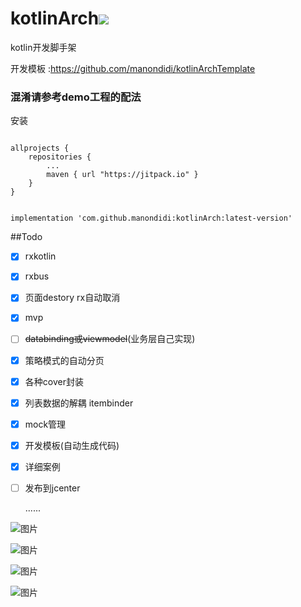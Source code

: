 # kotlinArch[![](https://jitpack.io/v/manondidi/kotlinArch.svg)](https://jitpack.io/#manondidi/kotlinArch)
kotlin开发脚手架

开发模板 :https://github.com/manondidi/kotlinArchTemplate


### 混淆请参考demo工程的配法

安装

```

allprojects {
    repositories {
        ...
        maven { url "https://jitpack.io" }
    }
}

```
```

implementation 'com.github.manondidi:kotlinArch:latest-version'
```



##Todo
- [x] rxkotlin

- [x] rxbus

- [x] 页面destory rx自动取消

- [x] mvp

- [ ] ~~databinding或viewmodel~~(业务层自己实现)

- [x] 策略模式的自动分页

- [x] 各种cover封装

- [x] 列表数据的解耦 itembinder

- [x] mock管理

- [x] 开发模板(自动生成代码)

- [x] 详细案例

- [ ] 发布到jcenter

  ......



![图片](https://raw.githubusercontent.com/manondidi/kotlinArch/master/%E6%88%AA%E5%9B%BE/sc1.png)

![图片](https://raw.githubusercontent.com/manondidi/kotlinArch/master/%E6%88%AA%E5%9B%BE/sc2.png)



![图片](https://raw.githubusercontent.com/manondidi/kotlinArch/master/%E6%88%AA%E5%9B%BE/sc3.png)



![图片](https://raw.githubusercontent.com/manondidi/kotlinArch/master/%E6%88%AA%E5%9B%BE/sc4.png)

